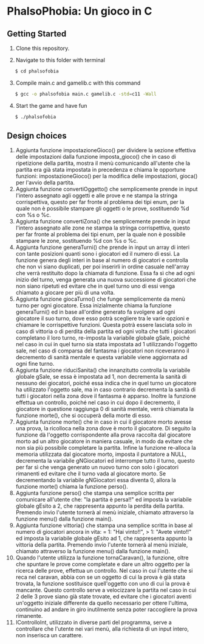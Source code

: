 # PhalsoPhobia: Un gioco in C

## Getting Started

1. Clone this repository.

2. Navigate to this folder with terminal

```bash
   $ cd phalsofobia
```

3. Compile main.c and gamelib.c with this command

```bash
   $ gcc -o phalsofobia main.c gamelib.c -std=c11 -Wall
```

4. Start the game and have fun

```bash
   $ ./phalsofobia
```

## Design choices
1) Aggiunta funzione impostazioneGioco() per dividere la sezione effettiva delle impostazioni dalla funzione imposta_gioco() che in caso di ripetizione della partita, mostra il menù comunicando all'utente che la partita era già stata impostata in precedenza e chiama le opportune funzioni: impostazioneGioco() per la modifica delle impostazioni, gioca() per l'avvio della partita.
2) Aggiunta funzione convertiOggetto() che semplicemente prende in input l'intero assegnato agli oggetti e alle prove e ne stampa la stringa corrispettiva, questo per far fronte al problema dei tipi enum, per la quale non è possibile stampare gli oggetti o le prove, sostituendo %d con %s o %c.
3) Aggiunta funzione convertiZona() che semplicemente prende in input l'intero assegnato alle zone ne stampa la stringa corrispettiva, questo per far fronte al problema dei tipi enum, per la quale non è possibile stampare le zone, sostituendo %d con %s o %c.
4) Aggiunta funzione generaTurni() che prende in input un array di interi con tante posizioni quanti sono i giocatori ed il numero di essi. La funzione genera degli interi in base al numero di giocatori e controlla che non vi siano duplicati, per poi inserirli in ordine casuale nell'array che verrà restituito dopo la chiamata di funzione. Essa fa sì che ad ogni inizio del turno, venga generata una nuova successione di giocatori che non siano ripetuti ed evitare che in quel turno uno di essi venga chiamato a giocare per più di una volta.
5) Aggiunta funzione giocaTurno() che funge semplicemente da menù turno per ogni giocatore. Essa inizialmente chiama la funzione generaTurni() ed in base all'ordine generato fa svolgere ad ogni giocatore il suo turno, dove esso potrà scegliere tra le varie opzioni e chiamare le corrispettive funzioni. Questa potrà essere lasciata solo in caso di vittoria o di perdita della partita ed ogni volta che tutti i giocatori completano il loro turno, re-imposta la variabile globale gSale, poiché nel caso in cui in quel turno sia stata impostata ad 1 utilizzando l'oggetto sale, nel caso di comparsa del fantasma i giocatori non riceveranno il decremento di sanità mentale e questa variabile viene aggiornata ad ogni fine turno.
6) Aggiunta funzione riduciSanita() che innanzitutto controlla la variabile globale gSale, se essa è impostata ad 1, non decrementa la sanità di nessuno dei giocatori, poiché essa indica che in quel turno un giocatore ha utilizzato l'oggetto sale, ma in caso contrario decrementa la sanità di tutti i giocatori nella zona dove il fantasma è apparso. Inoltre la funzione effettua un controllo, poiché nel caso in cui dopo il decremento, il giocatore in questione raggiunga 0 di sanità mentale, verrà chiamata la funzione morte(), che si occuperà della morte di esso.
7) Aggiunta funzione morte() che in caso in cui il giocatore morto avesse una prova, la ricolloca nella zona dove è morto il giocatore. Di seguito la funzione dà l'oggetto corrispondente alla prova raccolta dal giocatore morto ad un altro giocatore in maniera casuale, in modo da evitare che non sia più possibile completare la partita. Infine la funzione re-alloca la memoria utilizzata dal giocatore morto, imposta il puntatore a NULL, decrementa la variabile gNGiocatori ed interrompe tutto il turno, questo per far sì che venga generato un nuovo turno con solo i giocatori rimanenti ed evitare che il turno vada al giocatore morto. Se decrementando la variabile gNGiocatori essa diventa 0, allora la funzione morte() chiama la funzione perso().
8) Aggiunta funzione perso() che stampa una semplice scritta per comunicare all'utente che: "la partita è persa!!" ed imposta la variabile globale gEsito a 2, che rappresenta appunto la perdita della partita. Premendo invio l'utente tornerà al menù iniziale, chiamato attraverso la funzione menu() dalla funzione main().
9) Aggiunta funzione vittoria() che stampa una semplice scritta in base al numero di giocatori ancora in vita: = 1: "Hai vinto!!", > 1: "Avete vinto!!" ed imposta la variabile globale gEsito ad 1, che rappresenta appunto la vittoria della partita. Premendo invio l'utente tornerà al menù iniziale, chiamato attraverso la funzione menu() dalla funzione main().
10) Quando l'utente utilizza la funzione tornaCaravan(), la funzione, oltre che spuntare le prove come completate e dare un altro oggetto per la ricerca delle prove, effettua un controllo. Nel caso in cui l'utente che si reca nel caravan, abbia con se un oggetto di cui la prova è già stata trovata, la funzione sostituisce quell'oggetto con uno di cui la prova è mancante. Questo controllo serve a velocizzare la partita nel caso in cui 2 delle 3 prove siano già state trovate, ed evitare che i giocatori aventi un'oggetto iniziale differente da quello necessario per ottere l'ultima, continuino ad andare in giro inutilmente senza poter raccogliere la prova rimanente.
11) lControlloInt, utilizzato in diverse parti del programma, serve a controllare che l'utente nei vari menù, alla richiesta di un input intero, non inserisca un carattere.
